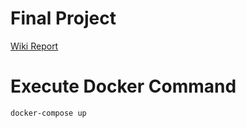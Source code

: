 # Final Project
[Wiki Report](https://github.com/gramadin/BDA-696-FTW/wiki/Docker-%7C-MariaDB-%7C-Historical-Baseball-predictive-model)

# Execute Docker Command

`docker-compose up`


